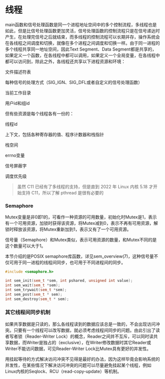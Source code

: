 # 线程

main函数和信号处理函数是同一个进程地址空间中的多个控制流程，多线程也是如此，但是比信号处理函数更加灵活，信号处理函数的控制流程只是在信号递达时产生，在处理完信号之后就结束，而多线程的控制流程可以长期并存，操作系统会在各线程之间调度和切换，就像在多个进程之间调度和切换一样。由于同一进程的多个线程共享同一地址空间，因此Text Segment、Data Segment都是共享的，如果定义一个函数，在各线程中都可以调用，如果定义一个全局变量，在各线程中都可以访问到，除此之外，各线程还共享以下进程资源和环境：

文件描述符表

每种信号的处理方式（SIG_IGN、SIG_DFL或者自定义的信号处理函数）

当前工作目录

用户id和组id

但有些资源是每个线程各有一份的：

线程id

上下文，包括各种寄存器的值、程序计数器和栈指针

栈空间

errno变量

信号屏蔽字

调度优先级

> 虽然 C11 已经有了多线程的支持，但是直到 2022 年 Linux 内核 5.18 才开始支持 C11，所以了解 pthread 是很有必要的


### Semaphore

Mutex变量是非0即1的，可看作一种资源的可用数量，初始化时Mutex是1，表示有一个可用资源，加锁时获得该资源，将Mutex减到0，表示不再有可用资源，解锁时释放该资源，将Mutex重新加到1，表示又有了一个可用资源。

信号量（Semaphore）和Mutex类似，表示可用资源的数量，和Mutex不同的是这个数量可以大于1。

本节介绍的是POSIX semaphore库函数，详见sem_overview(7)，这种信号量不仅可用于同一进程的线程间同步，也可用于不同进程间的同步。

``` cpp
#include <semaphore.h>

int sem_init(sem_t *sem, int pshared, unsigned int value);
int sem_wait(sem_t *sem);
int sem_trywait(sem_t *sem);
int sem_post(sem_t * sem);
int sem_destroy(sem_t * sem);
```

### 其它线程间同步机制

如果共享数据是只读的，那么各线程读到的数据应该总是一致的，不会出现访问冲突。只要有一个线程可以改写数据，就必须考虑线程间同步的问题。由此引出了读者写者锁（Reader-Writer Lock）的概念，Reader之间并不互斥，可以同时读共享数据，而Writer是独占的（exclusive），在Writer修改数据时其它Reader或Writer不能访问数据，可见Reader-Writer Lock比Mutex具有更好的并发性。

用挂起等待的方式解决访问冲突不见得是最好的办法，因为这样毕竟会影响系统的并发性，在某些情况下解决访问冲突的问题可以尽量避免挂起某个线程，例如Linux内核的Seqlock、RCU（read-copy-update）等机制。
